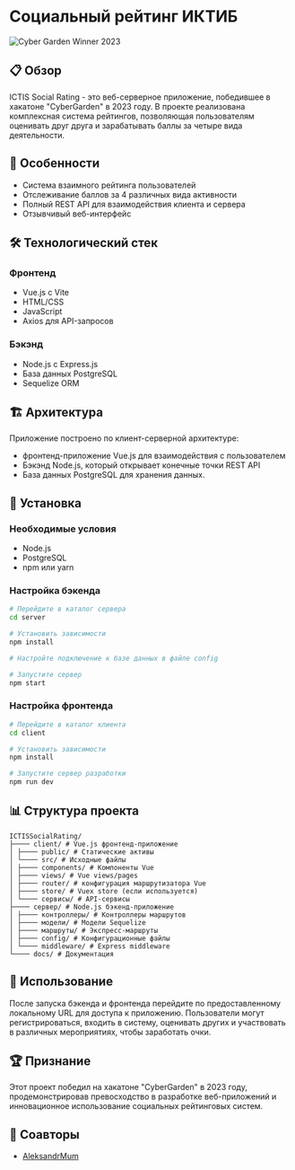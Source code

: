 # Социальный рейтинг ИКТИБ

![Cyber Garden Winner 2023](https://img.shields.io/badge/Cyber%20Garden-Winner%202023-brightgreen)

## 📋 Обзор

ICTIS Social Rating - это веб-серверное приложение, победившее в хакатоне "CyberGarden" в 2023 году. В проекте реализована комплексная система рейтингов, позволяющая пользователям оценивать друг друга и зарабатывать баллы за четыре вида деятельности.

## 🚀 Особенности

- Система взаимного рейтинга пользователей
- Отслеживание баллов за 4 различных вида активности
- Полный REST API для взаимодействия клиента и сервера
- Отзывчивый веб-интерфейс

## 🛠️ Технологический стек

### Фронтенд
- Vue.js с Vite
- HTML/CSS
- JavaScript
- Axios для API-запросов

### Бэкэнд
- Node.js с Express.js
- База данных PostgreSQL
- Sequelize ORM

## 🏗️ Архитектура

Приложение построено по клиент-серверной архитектуре:
- фронтенд-приложение Vue.js для взаимодействия с пользователем
- Бэкэнд Node.js, который открывает конечные точки REST API
- База данных PostgreSQL для хранения данных.

## 🔧 Установка

### Необходимые условия
- Node.js
- PostgreSQL
- npm или yarn

### Настройка бэкенда
```bash
# Перейдите в каталог сервера
cd server

# Установить зависимости
npm install

# Настройте подключение к базе данных в файле config

# Запустите сервер
npm start
```

### Настройка фронтенда
```bash
# Перейдите в каталог клиента
cd client

# Установить зависимости
npm install

# Запустите сервер разработки
npm run dev
```

## 📊 Структура проекта

```
ICTISSocialRating/
├──── client/ # Vue.js фронтенд-приложение
│ ├──── public/ # Статические активы
│ └──── src/ # Исходные файлы
│ ├──── components/ # Компоненты Vue
│ ├──── views/ # Vue views/pages
│ ├──── router/ # конфигурация маршрутизатора Vue
│ ├──── store/ # Vuex store (если используется)
│ └──── сервисы/ # API-сервисы
├──── сервер/ # Node.js бэкенд-приложение
│ ├──── контроллеры/ # Контроллеры маршрутов
│ ├──── модели/ # Модели Sequelize
│ ├──── маршруты/ # Экспресс-маршруты
│ ├──── config/ # Конфигурационные файлы
│ └──── middleware/ # Express middleware
└──── docs/ # Документация
```

## 📝 Использование

После запуска бэкенда и фронтенда перейдите по предоставленному локальному URL для доступа к приложению. Пользователи могут регистрироваться, входить в систему, оценивать других и участвовать в различных мероприятиях, чтобы заработать очки.

## 🏆 Признание

Этот проект победил на хакатоне "CyberGarden" в 2023 году, продемонстрировав превосходство в разработке веб-приложений и инновационное использование социальных рейтинговых систем.

## 👥 Соавторы

- [AleksandrMum](https://github.com/AleksandrMum)
